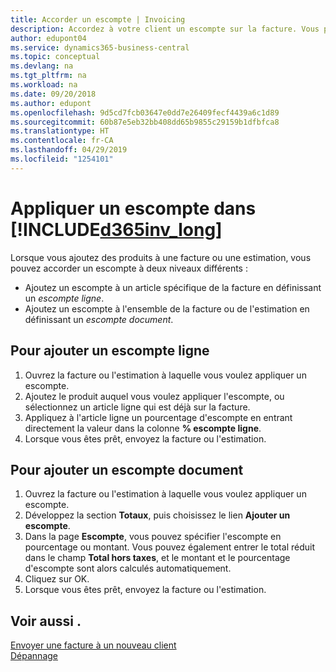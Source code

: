 ```yaml
---
title: Accorder un escompte | Invoicing
description: Accordez à votre client un escompte sur la facture. Vous pouvez accorder un escompte à l'ensemble du document ou à des lignes spécifiques.
author: edupont04
ms.service: dynamics365-business-central
ms.topic: conceptual
ms.devlang: na
ms.tgt_pltfrm: na
ms.workload: na
ms.date: 09/20/2018
ms.author: edupont
ms.openlocfilehash: 9d5cd7fcb03647e0dd7e26409fecf4439a6c1d89
ms.sourcegitcommit: 60b87e5eb32bb408dd65b9855c29159b1dfbfca8
ms.translationtype: HT
ms.contentlocale: fr-CA
ms.lasthandoff: 04/29/2019
ms.locfileid: "1254101"
---
```

# <a name="give-a-discount-using-in-included365invlongincludesd365invlongmd"></a>Appliquer un escompte dans [!INCLUDE[d365inv_long](includes/d365inv_long.md)]

Lorsque vous ajoutez des produits à une facture ou une estimation, vous pouvez accorder un escompte à deux niveaux différents :  

- Ajoutez un escompte à un article spécifique de la facture en définissant un *escompte ligne*.
- Ajoutez un escompte à l'ensemble de la facture ou de l'estimation en définissant un *escompte document*.

## <a name="to-add-a-line-discount"></a>Pour ajouter un escompte ligne

1. Ouvrez la facture ou l'estimation à laquelle vous voulez appliquer un escompte.  
2. Ajoutez le produit auquel vous voulez appliquer l'escompte, ou sélectionnez un article ligne qui est déjà sur la facture.  
3. Appliquez à l'article ligne un pourcentage d'escompte en entrant directement la valeur dans la colonne **% escompte ligne**.  
4. Lorsque vous êtes prêt, envoyez la facture ou l'estimation.  

## <a name="to-add-a-document-discount"></a>Pour ajouter un escompte document

1. Ouvrez la facture ou l'estimation à laquelle vous voulez appliquer un escompte.  
2. Développez la section **Totaux**, puis choisissez le lien **Ajouter un escompte**.  
3. Dans la page **Escompte**, vous pouvez spécifier l'escompte en pourcentage ou montant. Vous pouvez également entrer le total réduit dans le champ **Total hors taxes**, et le montant et le pourcentage d'escompte sont alors calculés automatiquement.  
4. Cliquez sur OK.  
5. Lorsque vous êtes prêt, envoyez la facture ou l'estimation.  

## <a name="see-also"></a>Voir aussi .

[Envoyer une facture à un nouveau client](send-invoice.md)  
[Dépannage](about-troubleshooting.md)  
